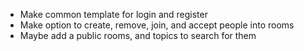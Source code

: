  - Make common template for login and register
 - Make option to create, remove, join, and accept people into rooms
 - Maybe add a public rooms, and topics to search for them